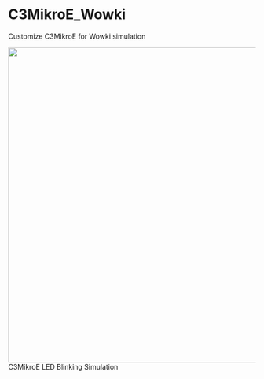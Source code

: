 # C3MikroE_Wowki
Customize C3MikroE for Wowki simulation


<img src= "pic/C3MikroE_WokwiLED.gif" width=640>   
C3MikroE LED Blinking Simulation

<br>


